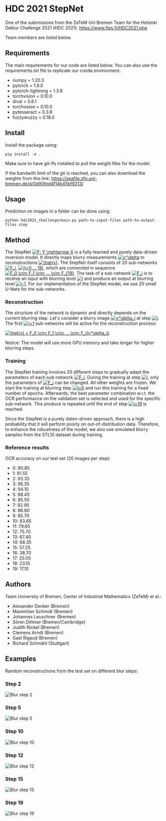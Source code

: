 # HDC 2021 StepNet
One of the submissions from the ZeTeM Uni Bremen Team for the Helsinki Deblur Challenge 2021 (HDC 2021).
https://www.fips.fi/HDC2021.php

Team members are listed below.

## Requirements
The main requirements for our code are listed below. You can also use the requirements.txt file to replicate our conda environment.
* numpy = 1.20.3
* pytorch = 1.9.0
* pytorch-lightning = 1.3.8
* torchvision = 0.10.0
* dival = 0.6.1
* torchvision = 0.10.0
* pytesseract = 0.3.8
* fuzzywuzzy = 0.18.0

## Install
Install the package using:

```
pip install -e .
```
Make sure to have git-lfs installed to pull the weight files for the model.

If the bandwith limit of the git is reached, you can also download the weights from this link: https://seafile.zfn.uni-bremen.de/d/0d90fed4f14b45bf9213/

## Usage
Prediction on images in a folder can be done using:

```
python hdc2021_challenge/main.py path-to-input-files path-to-output-files step
```

## Method
The StepNet <a href="https://www.codecogs.com/eqnedit.php?latex=F:&space;Y&space;\rightarrow&space;X" target="_blank"><img src="https://latex.codecogs.com/gif.latex?F:&space;Y&space;\rightarrow&space;X" title="F: Y \rightarrow X" /></a> is a fully-learned and purely data-driven inversion model. It directly maps blurry measurements <a href="https://www.codecogs.com/eqnedit.php?latex=y^\delta" target="_blank"><img src="https://latex.codecogs.com/gif.latex?y^\delta" title="y^\delta" /></a> to reconstructions <a href="https://www.codecogs.com/eqnedit.php?latex=\hat{x}" target="_blank"><img src="https://latex.codecogs.com/gif.latex?\hat{x}" title="\hat{x}" /></a>. The StepNet itself consists of 20 sub-networks <a href="https://www.codecogs.com/eqnedit.php?latex=F_i" target="_blank"><img src="https://latex.codecogs.com/gif.latex?F_i" title="F_i" /></a>, <a href="https://www.codecogs.com/eqnedit.php?latex=(i=0,...,19)" target="_blank"><img src="https://latex.codecogs.com/gif.latex?(i=0,...,19)" title="(i=0,...,19)" /></a>, which are connected in sequence <a href="https://www.codecogs.com/eqnedit.php?latex=F_0&space;\circ&space;F_1&space;\circ&space;...&space;\circ&space;F_{19}" target="_blank"><img src="https://latex.codecogs.com/gif.latex?F_0&space;\circ&space;F_1&space;\circ&space;...&space;\circ&space;F_{19}" title="F_0 \circ F_1 \circ ... \circ F_{19}" /></a>. The task of a sub-network <a href="https://www.codecogs.com/eqnedit.php?latex=F_i" target="_blank"><img src="https://latex.codecogs.com/gif.latex?F_i" title="F_i" /></a> is to receive an input with blurring level <a href="https://www.codecogs.com/eqnedit.php?latex=i" target="_blank"><img src="https://latex.codecogs.com/gif.latex?i" title="i" /></a> and produce an output at blurring level <a href="https://www.codecogs.com/eqnedit.php?latex=i-1" target="_blank"><img src="https://latex.codecogs.com/gif.latex?i-1" title="i-1" /></a>. For our implementation of the StepNet model, we use 20 small U-Nets for the sub-networks.

### Reconstruction
The structure of the network is dynamic and directly depends on the current blurring step. Let's consider a blurry image <a href="https://www.codecogs.com/eqnedit.php?latex=y^\delta_i" target="_blank"><img src="https://latex.codecogs.com/gif.latex?y^\delta_i" title="y^\delta_i" /></a> at step <a href="https://www.codecogs.com/eqnedit.php?latex=i" target="_blank"><img src="https://latex.codecogs.com/gif.latex?i" title="i" /></a>. The first <a href="https://www.codecogs.com/eqnedit.php?latex=i&plus;1" target="_blank"><img src="https://latex.codecogs.com/gif.latex?i&plus;1" title="i+1" /></a> sub-networks will be active for the reconstruction process:

<a href="https://www.codecogs.com/eqnedit.php?latex=\hat{x}&space;=&space;F_0&space;\circ&space;F_1&space;\circ&space;...&space;\circ&space;F_i(y^\delta_i)" target="_blank"><img src="https://latex.codecogs.com/gif.latex?\hat{x}&space;=&space;F_0&space;\circ&space;F_1&space;\circ&space;...&space;\circ&space;F_i(y^\delta_i)" title="\hat{x} = F_0 \circ F_1 \circ ... \circ F_i(y^\delta_i)" /></a>.

Notice: The model will use more GPU memory and take longer for higher blurring steps.

### Training
The StepNet training involves 20 different steps to gradually adapt the parameters of each sub-network <a href="https://www.codecogs.com/eqnedit.php?latex=F_i" target="_blank"><img src="https://latex.codecogs.com/gif.latex?F_i" title="F_i" /></a>. During the training at step <a href="https://www.codecogs.com/eqnedit.php?latex=i" target="_blank"><img src="https://latex.codecogs.com/gif.latex?i" title="i" /></a>, only the parameters of <a href="https://www.codecogs.com/eqnedit.php?latex=F_i" target="_blank"><img src="https://latex.codecogs.com/gif.latex?F_i" title="F_i" /></a> can be changed. All other weights are frozen. We start the training at blurring step <a href="https://www.codecogs.com/eqnedit.php?latex=i=0" target="_blank"><img src="https://latex.codecogs.com/gif.latex?i=0" title="i=0" /></a> and run this training for a fixed number of epochs. Afterwards, the best parameter combination w.r.t. the OCR performance on the validation set is selected and used for the specific sub-network. This produce is repeated until the end of step <a href="https://www.codecogs.com/eqnedit.php?latex=i=19" target="_blank"><img src="https://latex.codecogs.com/gif.latex?i=19" title="i=19" /></a> is reached.

Since the StepNet is a purely daten-driven approach, there is a high probability that it will perform poorly on out-of-distribution data. Therefore, to enhance the robustness of the model, we also use simulated blurry samples from the STL10 dataset during training.

### Reference results
OCR accuracy on our test set (20 images per step):
- 0: 90.85
- 1: 91.55
- 2: 93.35
- 3: 95.35
- 4: 94.10
- 5: 88.45
- 6: 85.50
- 7: 92.95
- 8: 86.80
- 9: 85.70
- 10: 83.65
- 11: 79.65
- 12: 75.70
- 13: 67.40
- 14: 68.35
- 15: 57.25
- 16: 38.70
- 17: 25.05
- 18: 23.15
- 19: 17.10

## Authors
Team University of Bremen, Center of Industrial Mathematics (ZeTeM) et al.:
- Alexander Denker (Bremen)
- Maximilian Schmidt (Bremen)
- Johannes Leuschner (Bremen)
- Sören Dittmer (Bremen/Cambridge)
- Judith Nickel (Bremen)
- Clemens Arndt (Bremen)
- Gael Rigaud (Bremen)
- Richard Schmähl (Stuttgart)

## Examples
Random reconstructions from the test set on different blur steps:

### Step 2
![Blur step 2](example_images/step_2test_sample0.png "Step 2")

### Step 5
![Blur step 5](example_images/step_5test_sample9.png "Step 5")

### Step 10
![Blur step 10](example_images/step_10test_sample5.png "Step 10")

### Step 12
![Blur step 12](example_images/step_12test_sample3.png "Step 12")

### Step 15
![Blur step 15](example_images/step_15test_sample17.png "Step 15")

### Step 19
![Blur step 19](example_images/step_19test_sample18.png "Step 19")
